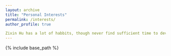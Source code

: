```yaml
---
layout: archive
title: "Personal Interests"
permalink: /interests/
author_profile: true

Zixin Hu has a lot of habbits, though never find sufficient time to develop them \:P <br/><img src='/images/website.png'>
---
```


{% include base_path %}


<!--{% for post in site.interests %}
  {% include archive-single.html %}
{% endfor %}
-->

